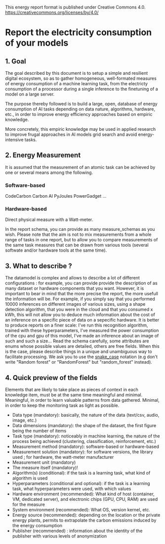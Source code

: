 This energy report format is published under Creative Commons 4.0.
https://creativecommons.org/licenses/by/4.0/

# Report the electricity consumption of your models

## 1. Goal

The goal described by this document is to setup a simple and resilient digital ecosystem, so as to gather homogeneous, well-formated measures of energy consumption of a machine learning task, from the electricty consumption of a processor during a single inference to the finetuning of a model on a large server.

The purpose thereby followed is to build a large, open, database of energy consumption of AI tasks depending on data nature, algorithms, hardware, etc., in order to improve energy efficiency approaches based on empiric knowledge. 

More concretely, this empiric knowledge may be used in applied research to improve frugal approaches in AI models grid search and avoid energy-intensive tasks.

## 2. Energy Measurement

It is assumed that the measurement of an atomic task can be achieved by one or several means among the following.

### Software-based 
CodeCarbon
Carbon AI
PyJoules
PowerGadget
...

### Hardware-based 
Direct physical measure with a Watt-meter.

In the report schema, you can provide as many measure_schemas as you wish. Please note that the aim is not to mix measurements from a whole range of tasks in one report, but to allow you to compare measurements of the same task measures that can be drawn from various tools (several softwate and/or hardware tools at the same time).

## 3. What to describe ? 

The datamodel is complex and allows to describe a lot of different configurations : for example, you can provide provide the description of as many dataset or hardware components that you want. However, it is important to bear in mind that the more precise the report, the more usefull the information will be. For example, if you simply say that you performed 10000 inferences on different images of various sizes, using a shape detection algorithm, that you were in the cloud and that you consumed x kWh, this will not allow you to deduce much information about the cost of an inference on a specific piece of data on a sepecific hardware. It is better to produce reports on a finer scale: I've run this recognition algorithm, trained with these hyperparameters, I've measured the power consumption of the cpu and gpu of this model, I've made an inference about an image of such and such a size... 
Read the schema carefully, some attributes are enums whose possible values are detailed, others are free fields. When this is the case, please describe things in a unique and unambiguous way to facilitate processing. We ask you to use the [snake_case](https://www.logilax.com/snake-case/) notation (e.g don't write "Random forest" or "RandomForest" but "random_forest" instead).

## 4. Quick preview of the fields

Elements that are likely to take place as pieces of context in each knowledge item, must be at the same time meaningful and minimal. Meaningful, in order to learn valuable patterns from data gathered. Minimal, in order to keep the monitoring task as light as possible.
- Data type (mandatory): basically, the nature of the data (text/csv, audio, image, etc.)
- Data dimensions (mandatory): the shape of the dataset, the first figure being the number of items
- Task type (mandatory): noticeably in machine learning, the nature of the process being achieved (clustering, classification, reinforcement, etc.)
- Measurement method (mandatory): software-based or hardware-based 
- Measurement solution (mandatory): for software versions, the library used ; for hardware, the watt-meter manufacturer
- Measurement unit (mandatory)
- The measure itself (mandatory)!
- Algorithm(s) (conditional): if the task is a learning task, what kind of algorithm is used
- Hyperparameters (conditional and optional): if the task is a learning task, what hyperparameters were used, with which values
- Hardware environment (recommended): What kind of host (container, VM, dedicated server), and electronic chips (GPU, CPU, RAM) are used for the measure
- System environment (recommended): What OS, version kernel, etc.
- Energy source (recommended): depending on the location or the private energy plants, permits to extrapolate the carbon emissions induced by the energy consumption
- Publisher (recommended) : information about the identity of the publisher with various levels of anonymization

